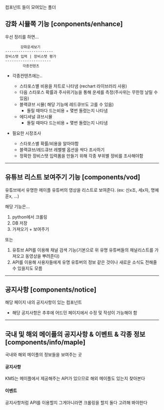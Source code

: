 컴포넌트 들이 모여있는 폴더

## 강화 시뮬쪽 기능 [conponents/enhance]

우선 정리를 하면...

           강화운세보기
    ----------------------
    장비스탯 입력 | 장비스탯 평가
    ---------------------
            각종컨텐츠

+ 각종컨텐츠에는..
    + 스타포스별 비용을 차트로 나타냄 (rechart 라이브러리 사용)
    + 다음 스타포스 확률과 주사위기능을 통해 운세를 측정(주사위는 무한정 날릴 수 있음)
    + 블랙큐브 시뮬( 해당 기능에 레드큐브도 고를 수 있음)
        + 돌릴 때마다 드는비용 + 몇번 돌렸는지 나타냄
    + 에디셔널 큐브시뮬
        + 돌릴 때마다 드는비용 + 몇번 돌렸는지 나타냄

+ 필요한 시장조사
    + 스타포스별 확률/비용을 알아야함
    + 블랙큐브/레드큐브 레벨별 옵션을 싹다 조사하기
    + 정확한 장비스탯 입력폼을 만들기 위해 각종 부위별 장비를 조사해야함

- - -

## 유튜브 리스트 보여주기 기능 [components/vod]

유튜브에서 유명한 메이플 유튜버의 영상을 리스트로 보여준다. (ex: 신x조, 세x자, 명예훈x, ...)

해당 기능은... 
1. python에서 크롤링
2. DB 저장
3. 가져오기 + 보여주기

또는

1. 유튜브 API를 이용해 채널 검색 기능(기본으로 위 유명 유튜버들의 채널리스트를 가져오고 동영상을 뿌려준다)
2. API를 이용해 사용자들에게 유명 유튜버의 정보 같은 것이나 새로운 소식도 전해줄 수 있을지도 모름

- - -

## 공지사항 [components/notice]

해당 페이지 내의 공지사항이 있는 컴포넌트

+ 해당 공지사항은 추후에 어드민 페이지에서 수정 및 작성이 가능해야 함

- - -

## 국내 및 해외 메이플의 공지사항 & 이벤트 & 각종 정보 [components/info/maple]

국내와 해외 메이플의 정보들을 보여주는 곳

#### 공지사항
KMS는 메이플에서 제공해주는 API가 있으므로 해외 메이플도 있는지 찾아본다

#### 이벤트
공지사항처럼 API를 이용할지 그게아니라면 크롤링을 할지 둘다 고려해 봐야한다